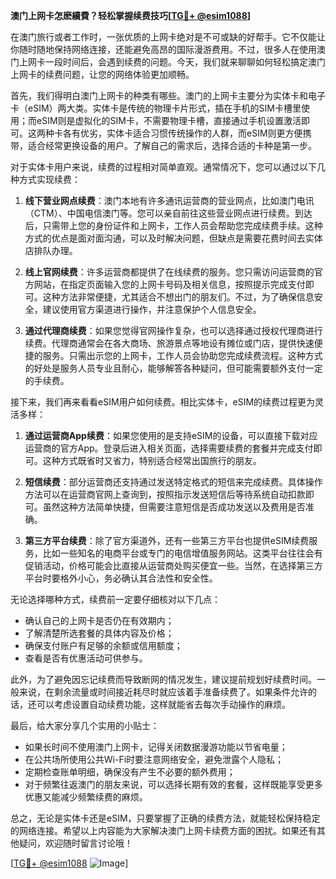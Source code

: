 **澳门上网卡怎麽續費？轻松掌握续费技巧[[TG💪+ @esim1088](https://t.me/s/esim1088)]**

在澳门旅行或者工作时，一张优质的上网卡绝对是不可或缺的好帮手。它不仅能让你随时随地保持网络连接，还能避免高昂的国际漫游费用。不过，很多人在使用澳门上网卡一段时间后，会遇到续费的问题。今天，我们就来聊聊如何轻松搞定澳门上网卡的续费问题，让您的网络体验更加顺畅。

首先，我们得明白澳门上网卡的种类有哪些。澳门的上网卡主要分为实体卡和电子卡（eSIM）两大类。实体卡是传统的物理卡片形式，插在手机的SIM卡槽里使用；而eSIM则是虚拟化的SIM卡，不需要物理卡槽，直接通过手机设置激活即可。这两种卡各有优劣，实体卡适合习惯传统操作的人群，而eSIM则更方便携带，适合经常更换设备的用户。了解自己的需求后，选择合适的卡种是第一步。

对于实体卡用户来说，续费的过程相对简单直观。通常情况下，您可以通过以下几种方式实现续费：

1. **线下营业网点续费**：澳门本地有许多通讯运营商的营业网点，比如澳门电讯（CTM）、中国电信澳门等。您可以亲自前往这些营业网点进行续费。到达后，只需带上您的身份证件和上网卡，工作人员会帮助您完成续费手续。这种方式的优点是面对面沟通，可以及时解决问题，但缺点是需要花费时间去实体店排队办理。

2. **线上官网续费**：许多运营商都提供了在线续费的服务。您只需访问运营商的官方网站，在指定页面输入您的上网卡号码及相关信息，按照提示完成支付即可。这种方法非常便捷，尤其适合不想出门的朋友们。不过，为了确保信息安全，建议使用官方渠道进行操作，并注意保护个人信息安全。

3. **通过代理商续费**：如果您觉得官网操作复杂，也可以选择通过授权代理商进行续费。代理商通常会在各大商场、旅游景点等地设有摊位或门店，提供快速便捷的服务。只需出示您的上网卡，工作人员会协助您完成续费流程。这种方式的好处是服务人员专业且耐心，能够解答各种疑问，但可能需要额外支付一定的手续费。

接下来，我们再来看看eSIM用户如何续费。相比实体卡，eSIM的续费过程更为灵活多样：

1. **通过运营商App续费**：如果您使用的是支持eSIM的设备，可以直接下载对应运营商的官方App。登录后进入相关页面，选择需要续费的套餐并完成支付即可。这种方式既省时又省力，特别适合经常出国旅行的朋友。

2. **短信续费**：部分运营商还支持通过发送特定格式的短信来完成续费。具体操作方法可以在运营商官网上查询到，按照指示发送短信后等待系统自动扣款即可。虽然这种方法简单快捷，但需要注意短信是否成功发送以及费用是否准确。

3. **第三方平台续费**：除了官方渠道外，还有一些第三方平台也提供eSIM续费服务，比如一些知名的电商平台或专门的电信增值服务网站。这类平台往往会有促销活动，价格可能会比直接从运营商处购买便宜一些。当然，在选择第三方平台时要格外小心，务必确认其合法性和安全性。

无论选择哪种方式，续费前一定要仔细核对以下几点：

- 确认自己的上网卡是否仍在有效期内；
- 了解清楚所选套餐的具体内容及价格；
- 确保支付账户有足够的余额或信用额度；
- 查看是否有优惠活动可供参与。

此外，为了避免因忘记续费而导致断网的情况发生，建议提前规划好续费时间。一般来说，在剩余流量或时间接近耗尽时就应该着手准备续费了。如果条件允许的话，还可以考虑设置自动续费功能，这样就能省去每次手动操作的麻烦。

最后，给大家分享几个实用的小贴士：

- 如果长时间不使用澳门上网卡，记得关闭数据漫游功能以节省电量；
- 在公共场所使用公共Wi-Fi时要注意网络安全，避免泄露个人隐私；
- 定期检查账单明细，确保没有产生不必要的额外费用；
- 对于频繁往返澳门的朋友来说，可以选择长期有效的套餐，这样既能享受更多优惠又能减少频繁续费的麻烦。

总之，无论是实体卡还是eSIM，只要掌握了正确的续费方法，就能轻松保持稳定的网络连接。希望以上内容能为大家解决澳门上网卡续费方面的困扰。如果还有其他疑问，欢迎随时留言讨论哦！

[[TG💪+ @esim1088](https://t.me/s/esim1088) ![Image](https://i.postimg.cc/4NQfJmqS/Snipaste-2025-05-13-00-14-12.png)]